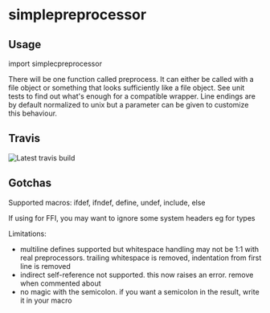 # simplepreprocessor

Usage
---------

import simplecpreprocessor

There will be one function called preprocess. It can either be called with a file object or
something that looks sufficiently like a file object. See unit tests to find out what's enough
for a compatible wrapper.
Line endings are by default normalized to unix but a parameter can be given to customize this
behaviour.


Travis
-----------
![Latest travis build](https://travis-ci.org/nanonyme/simplecpreprocessor.svg?branch=master)

Gotchas
---------

Supported macros: ifdef, ifndef, define, undef, include, else

If using for FFI, you may want to ignore some system headers eg for types

Limitations:
 * multiline defines supported but whitespace handling may not be 1:1 with
   real preprocessors. trailing whitespace is removed, indentation from first
   line is removed
 * indirect self-reference not supported. this now raises an error. remove
   when commented about
 * no magic with the semicolon. if you want a semicolon in the result, write
   it in your macro